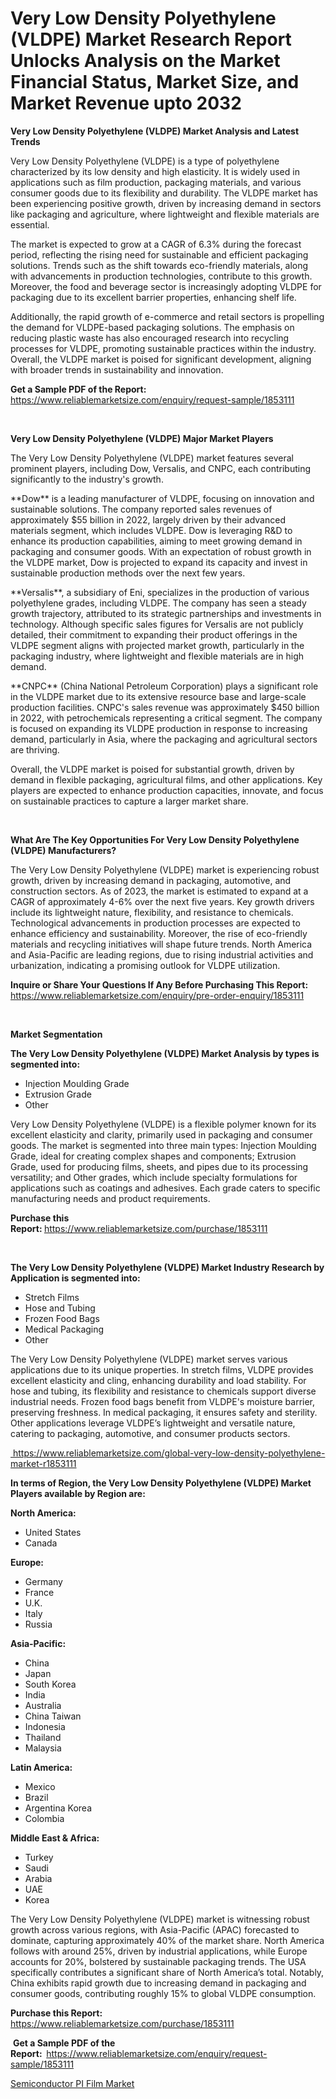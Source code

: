 <p><h1>Very Low Density Polyethylene (VLDPE) Market Research Report Unlocks Analysis on the Market Financial Status, Market Size, and Market Revenue upto 2032</h1></p><p><strong>Very Low Density Polyethylene (VLDPE) Market Analysis and Latest Trends</strong></p>
<p><p>Very Low Density Polyethylene (VLDPE) is a type of polyethylene characterized by its low density and high elasticity. It is widely used in applications such as film production, packaging materials, and various consumer goods due to its flexibility and durability. The VLDPE market has been experiencing positive growth, driven by increasing demand in sectors like packaging and agriculture, where lightweight and flexible materials are essential.</p><p>The market is expected to grow at a CAGR of 6.3% during the forecast period, reflecting the rising need for sustainable and efficient packaging solutions. Trends such as the shift towards eco-friendly materials, along with advancements in production technologies, contribute to this growth. Moreover, the food and beverage sector is increasingly adopting VLDPE for packaging due to its excellent barrier properties, enhancing shelf life.</p><p>Additionally, the rapid growth of e-commerce and retail sectors is propelling the demand for VLDPE-based packaging solutions. The emphasis on reducing plastic waste has also encouraged research into recycling processes for VLDPE, promoting sustainable practices within the industry. Overall, the VLDPE market is poised for significant development, aligning with broader trends in sustainability and innovation.</p></p>
<p><strong>Get a Sample PDF of the Report:&nbsp;</strong> <a href="https://www.reliablemarketsize.com/enquiry/request-sample/1853111?utm_campaign=2111&utm_medium=2&utm_source=Github&utm_content=ia&utm_term=03022025&utm_id=very-low-density-polyethylene-vldpe">https://www.reliablemarketsize.com/enquiry/request-sample/1853111</a></p>
<p>&nbsp;</p>
<p><strong>Very Low Density Polyethylene (VLDPE) Major Market Players</strong></p>
<p><p>The Very Low Density Polyethylene (VLDPE) market features several prominent players, including Dow, Versalis, and CNPC, each contributing significantly to the industry's growth. </p><p>**Dow** is a leading manufacturer of VLDPE, focusing on innovation and sustainable solutions. The company reported sales revenues of approximately $55 billion in 2022, largely driven by their advanced materials segment, which includes VLDPE. Dow is leveraging R&D to enhance its production capabilities, aiming to meet growing demand in packaging and consumer goods. With an expectation of robust growth in the VLDPE market, Dow is projected to expand its capacity and invest in sustainable production methods over the next few years.</p><p>**Versalis**, a subsidiary of Eni, specializes in the production of various polyethylene grades, including VLDPE. The company has seen a steady growth trajectory, attributed to its strategic partnerships and investments in technology. Although specific sales figures for Versalis are not publicly detailed, their commitment to expanding their product offerings in the VLDPE segment aligns with projected market growth, particularly in the packaging industry, where lightweight and flexible materials are in high demand.</p><p>**CNPC** (China National Petroleum Corporation) plays a significant role in the VLDPE market due to its extensive resource base and large-scale production facilities. CNPC's sales revenue was approximately $450 billion in 2022, with petrochemicals representing a critical segment. The company is focused on expanding its VLDPE production in response to increasing demand, particularly in Asia, where the packaging and agricultural sectors are thriving.</p><p>Overall, the VLDPE market is poised for substantial growth, driven by demand in flexible packaging, agricultural films, and other applications. Key players are expected to enhance production capacities, innovate, and focus on sustainable practices to capture a larger market share.</p></p>
<p>&nbsp;</p>
<p><strong>What Are The Key Opportunities For Very Low Density Polyethylene (VLDPE) Manufacturers?</strong></p>
<p><p>The Very Low Density Polyethylene (VLDPE) market is experiencing robust growth, driven by increasing demand in packaging, automotive, and construction sectors. As of 2023, the market is estimated to expand at a CAGR of approximately 4-6% over the next five years. Key growth drivers include its lightweight nature, flexibility, and resistance to chemicals. Technological advancements in production processes are expected to enhance efficiency and sustainability. Moreover, the rise of eco-friendly materials and recycling initiatives will shape future trends. North America and Asia-Pacific are leading regions, due to rising industrial activities and urbanization, indicating a promising outlook for VLDPE utilization.</p></p>
<p><strong>Inquire or Share Your Questions If Any Before Purchasing This Report:</strong> <a href="https://www.reliablemarketsize.com/enquiry/pre-order-enquiry/1853111?utm_campaign=2111&utm_medium=2&utm_source=Github&utm_content=ia&utm_term=03022025&utm_id=very-low-density-polyethylene-vldpe">https://www.reliablemarketsize.com/enquiry/pre-order-enquiry/1853111</a></p>
<p>&nbsp;</p>
<p><strong>Market Segmentation</strong></p>
<p><strong>The Very Low Density Polyethylene (VLDPE) Market Analysis by types is segmented into:</strong></p>
<p><ul><li>Injection Moulding Grade</li><li>Extrusion Grade</li><li>Other</li></ul></p>
<p><p>Very Low Density Polyethylene (VLDPE) is a flexible polymer known for its excellent elasticity and clarity, primarily used in packaging and consumer goods. The market is segmented into three main types: Injection Moulding Grade, ideal for creating complex shapes and components; Extrusion Grade, used for producing films, sheets, and pipes due to its processing versatility; and Other grades, which include specialty formulations for applications such as coatings and adhesives. Each grade caters to specific manufacturing needs and product requirements.</p></p>
<p><strong>Purchase this Report:&nbsp;</strong><a href="https://www.reliablemarketsize.com/purchase/1853111?utm_campaign=2111&utm_medium=2&utm_source=Github&utm_content=ia&utm_term=03022025&utm_id=very-low-density-polyethylene-vldpe">https://www.reliablemarketsize.com/purchase/1853111</a></p>
<p>&nbsp;</p>
<p><strong>The Very Low Density Polyethylene (VLDPE) Market Industry Research by Application is segmented into:</strong></p>
<p><ul><li>Stretch Films</li><li>Hose and Tubing</li><li>Frozen Food Bags</li><li>Medical Packaging</li><li>Other</li></ul></p>
<p><p>The Very Low Density Polyethylene (VLDPE) market serves various applications due to its unique properties. In stretch films, VLDPE provides excellent elasticity and cling, enhancing durability and load stability. For hose and tubing, its flexibility and resistance to chemicals support diverse industrial needs. Frozen food bags benefit from VLDPE's moisture barrier, preserving freshness. In medical packaging, it ensures safety and sterility. Other applications leverage VLDPE’s lightweight and versatile nature, catering to packaging, automotive, and consumer products sectors.</p></p>
<p><a href="https://www.reliablemarketsize.com/global-very-low-density-polyethylene-market-r1853111?utm_campaign=2111&utm_medium=2&utm_source=Github&utm_content=ia&utm_term=03022025&utm_id=very-low-density-polyethylene-vldpe">&nbsp;https://www.reliablemarketsize.com/global-very-low-density-polyethylene-market-r1853111</a></p>
<p><strong>In terms of Region, the Very Low Density Polyethylene (VLDPE) Market Players available by Region are:</strong></p>
<p>
    <p> <strong> North America: </strong>
        <ul>
            <li>United States</li>
            <li>Canada</li>
        </ul>
        </p> 
    <p> <strong> Europe: </strong>
        <ul>
            <li>Germany</li>
            <li>France</li>
            <li>U.K.</li>
            <li>Italy</li>
            <li>Russia</li>
        </ul>
        </p> 
    <p> <strong> Asia-Pacific: </strong>
        <ul>
            <li>China</li>
            <li>Japan</li>
            <li>South Korea</li>
            <li>India</li>
            <li>Australia</li>
            <li>China Taiwan</li>
            <li>Indonesia</li>
            <li>Thailand</li>
            <li>Malaysia</li>
        </ul>
        </p> 
    <p> <strong> Latin America: </strong>
        <ul>
            <li>Mexico</li>
            <li>Brazil</li>
            <li>Argentina Korea</li>
            <li>Colombia</li>
        </ul>
        </p> 
    <p> <strong> Middle East & Africa: </strong>
        <ul>
            <li>Turkey</li>
            <li>Saudi</li>
            <li>Arabia</li>
            <li>UAE</li>
            <li>Korea</li>
        </ul>
    </p>
    </p>
<p><p>The Very Low Density Polyethylene (VLDPE) market is witnessing robust growth across various regions, with Asia-Pacific (APAC) forecasted to dominate, capturing approximately 40% of the market share. North America follows with around 25%, driven by industrial applications, while Europe accounts for 20%, bolstered by sustainable packaging trends. The USA specifically contributes a significant share of North America’s total. Notably, China exhibits rapid growth due to increasing demand in packaging and consumer goods, contributing roughly 15% to global VLDPE consumption.</p></p>
<p><strong>Purchase this Report: </strong><a href="https://www.reliablemarketsize.com/purchase/1853111?utm_campaign=2111&utm_medium=2&utm_source=Github&utm_content=ia&utm_term=03022025&utm_id=very-low-density-polyethylene-vldpe">https://www.reliablemarketsize.com/purchase/1853111</a></p>
<p>&nbsp;<strong>Get a Sample PDF of the Report:&nbsp;&nbsp;</strong><a href="https://www.reliablemarketsize.com/enquiry/request-sample/1853111?utm_campaign=2111&utm_medium=2&utm_source=Github&utm_content=ia&utm_term=03022025&utm_id=very-low-density-polyethylene-vldpe">https://www.reliablemarketsize.com/enquiry/request-sample/1853111</a></p>
<p><strong></strong></p>
<p><p><a href="https://github.com/rodinayygacklezi/Market-Research-Report-List-1/blob/main/semiconductor-pi-film-market.md?utm_campaign=2111&utm_medium=2&utm_source=Github&utm_content=ia&utm_term=03022025&utm_id=very-low-density-polyethylene-vldpe">Semiconductor PI Film Market</a></p></p>